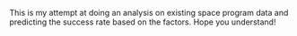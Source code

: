 This is my attempt at doing an analysis on existing space program data and predicting the success rate based on the factors. Hope you understand!
